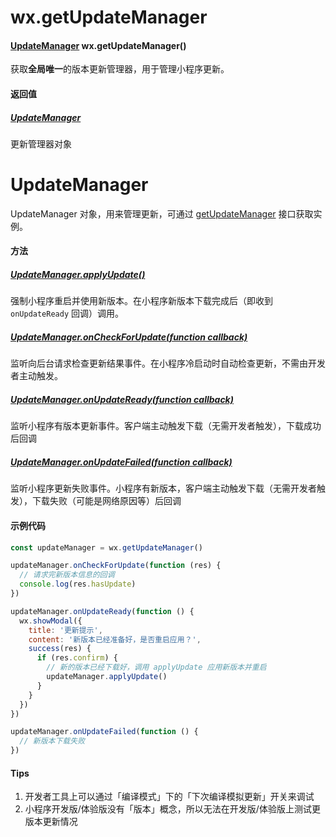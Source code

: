 # wx.getUpdateManager

#### [UpdateManager](./UpdateManager.md) wx.getUpdateManager()

获取**全局唯一**的版本更新管理器，用于管理小程序更新。

#### 返回值

##### [UpdateManager](./UpdateManager.md)

更新管理器对象


# UpdateManager

UpdateManager 对象，用来管理更新，可通过 [getUpdateManager](./getUpdateManager.md) 接口获取实例。

#### 方法

##### [UpdateManager.applyUpdate()](./UpdateManager.applyUpdate.md)

强制小程序重启并使用新版本。在小程序新版本下载完成后（即收到 `onUpdateReady` 回调）调用。

##### [UpdateManager.onCheckForUpdate(function callback)](./UpdateManager.onCheckForUpdate.md)

监听向后台请求检查更新结果事件。在小程序冷启动时自动检查更新，不需由开发者主动触发。

##### [UpdateManager.onUpdateReady(function callback)](./UpdateManager.onUpdateReady.md)

监听小程序有版本更新事件。客户端主动触发下载（无需开发者触发），下载成功后回调

##### [UpdateManager.onUpdateFailed(function callback)](./UpdateManager.onUpdateFailed.md)

监听小程序更新失败事件。小程序有新版本，客户端主动触发下载（无需开发者触发），下载失败（可能是网络原因等）后回调

#### 示例代码

```js
const updateManager = wx.getUpdateManager()

updateManager.onCheckForUpdate(function (res) {
  // 请求完新版本信息的回调
  console.log(res.hasUpdate)
})

updateManager.onUpdateReady(function () {
  wx.showModal({
    title: '更新提示',
    content: '新版本已经准备好，是否重启应用？',
    success(res) {
      if (res.confirm) {
        // 新的版本已经下载好，调用 applyUpdate 应用新版本并重启
        updateManager.applyUpdate()
      }
    }
  })
})

updateManager.onUpdateFailed(function () {
  // 新版本下载失败
})
```

#### Tips

1.  开发者工具上可以通过「编译模式」下的「下次编译模拟更新」开关来调试
2.  小程序开发版/体验版没有「版本」概念，所以无法在开发版/体验版上测试更版本更新情况